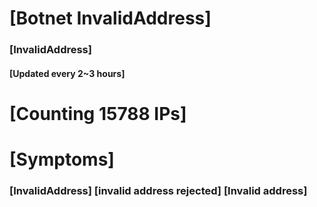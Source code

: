 # [Botnet InvalidAddress]
### [InvalidAddress]
#### [Updated every 2~3 hours]

# [Counting 15788 IPs]

# [Symptoms] 

###   [InvalidAddress] [invalid address rejected] [Invalid address]
